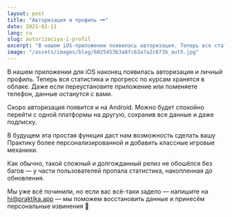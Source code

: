```yaml
---
layout: post
title: "Авторизация и профиль 🗝"
date: 2021-02-11
lang: ru
slug: avtorizaciya-i-profil
excerpt: "В нашем iOS-приложении появилась авторизация. Теперь вся статистика и прогресс по курсам хранятся в облаке."
image: "/assets/images/blog/6025453b3a8fc63a7a2c673b_auth.jpg"
---
```


В нашем приложении для iOS наконец появилась авторизация и личный профиль. Теперь вся статистика и прогресс по курсам хранятся в облаке. Даже если переустановите приложение или поменяете телефон, данные останутся с вами.

Скоро авторизация появится и на Android. Можно будет спокойно перейти с одной платформы на другую, сохранив все данные и даже подписку.

В будущем эта простая функция даст нам возможность сделать вашу Практику более персонализированной и добавить классные игровые механики.

Как обычно, такой сложный и долгожданный релиз не обошёлся без багов — у части пользователей пропала статистика, накопленная до обновления.

Мы уже всё починили, но если вас всё-таки задело — напишите на hi@praktika.app — мы поможем восстановить данные и принесём персональные извинения 🤗